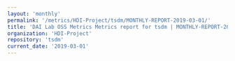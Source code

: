 ```yaml
---
layout: 'monthly'
permalink: '/metrics/HDI-Project/tsdm/MONTHLY-REPORT-2019-03-01/'
title: 'DAI Lab OSS Metrics Metrics report for tsdm | MONTHLY-REPORT-2019-03-01'
organization: 'HDI-Project'
repository: 'tsdm'
current_date: '2019-03-01'
---
```

